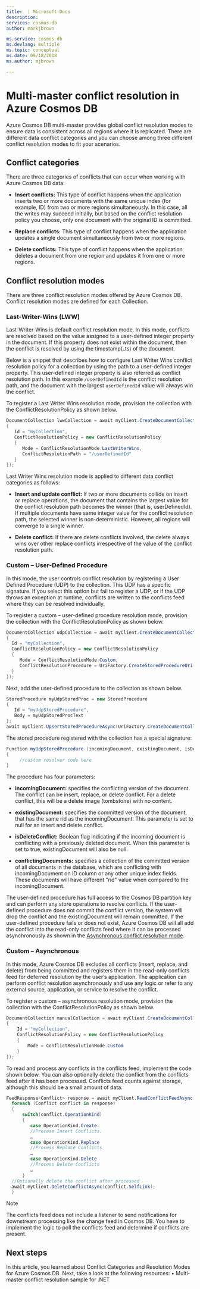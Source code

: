 ```yaml
---
title:  | Microsoft Docs
description: 
services: cosmos-db
author: markjbrown

ms.service: cosmos-db
ms.devlang: multiple
ms.topic: conceptual
ms.date: 09/18/2018
ms.author: mjbrown

---
```


# Multi-master conflict resolution in Azure Cosmos DB 

Azure Cosmos DB multi-master provides global conflict resolution modes to ensure data is consistent across all regions where it is replicated. There are different data conflict categories and you can choose among three different conflict resolution modes to fit your scenarios.

## Conflict categories

There are three categories of conflicts that can occur when working with Azure Cosmos DB data:

* **Insert conflicts:** This type of conflict happens when the application inserts two or more documents with the same unique index (for example, ID) from two or more regions simultaneously. In this case, all the writes may succeed initially, but based on the conflict resolution policy you choose, only one document with the original ID is committed.

* **Replace conflicts:** This type of conflict happens when the application updates a single document simultaneously from two or more regions.

* **Delete conflicts:** This type of conflict happens when the application deletes a document from one region and updates it from one or more regions. 

## Conflict resolution modes

There are three conflict resolution modes offered by Azure Cosmos DB. Conflict resolution modes are defined for each Collection.

### Last-Writer-Wins (LWW)

Last-Writer-Wins is default conflict resolution mode. In this mode, conflicts are resolved based on the value assigned to a user-defined integer property in the document. If this property does not exist within the document, then the conflict is resolved by using the timestamp(_ts) of the document. 

Below is a snippet that describes how to configure Last Writer Wins conflict resolution policy for a collection by using the path to a user-defined integer property. This user-defined integer property is also referred as conflict resolution path. In this example `/userDefinedId` is the conflict resolution path, and the document with the largest `userDefinedId` value will always win the conflict. 

To register a Last Writer Wins resolution mode, provision the collection with the ConflictResolutionPolicy as shown below.

```csharp
DocumentCollection lwwCollection = await myClient.CreateDocumentCollectionIfNotExistsAsync(UriFactory.CreateDatabaseUri("myDatabase"), new DocumentCollection 
{ 
   Id = "myCollection", 
   ConflictResolutionPolicy = new ConflictResolutionPolicy 
   { 
      Mode = ConflictResolutionMode.LastWriterWins, 
      ConflictResolutionPath = "/userDefinedId"
   } 
});
```

Last Writer Wins resolution mode is applied to different data conflict categories as follows:

* **Insert and update conflict:** If two or more documents collide on insert or replace operations, the document that contains the largest value for the conflict resolution path becomes the winner (that is, userDefinedId). If multiple documents have same integer value for the conflict resolution path, the selected winner is non-deterministic. However, all regions will converge to a single winner.

* **Delete conflict:** If there are delete conflicts involved, the delete always wins over other replace conflicts irrespective of the value of the conflict resolution path.

### Custom – User-Defined Procedure

In this mode, the user controls conflict resolution by registering a User Defined Procedure (UDP) to the collection. This UDP has a specific signature. If you select this option but fail to register a UDP, or if the UDP throws an exception at runtime, conflicts are written to the conflicts feed where they can be resolved individually. 

To register a custom – user-defined procedure resolution mode, provision the collection with the ConflictResolutionPolicy as shown below.

```csharp
DocumentCollection udpCollection = await myClient.CreateDocumentCollectionIfNotExistsAsync(UriFactory.CreateDatabaseUri("myDatabase"), new DocumentCollection
{
  Id = "myCollection",
  ConflictResolutionPolicy = new ConflictResolutionPolicy
  {
     Mode = ConflictResolutionMode.Custom,
     ConflictResolutionProcedure = UriFactory.CreateStoredProcedureUri("myDatabase","myCollection","myUdpStoredProcedure").ToString()
  }
}); 
```

Next, add the user-defined procedure to the collection as shown below.

```csharp
StoredProcedure myUdpStoredProc = new StoredProcedure
{
   Id = "myUdpStoredProcedure", 
   Body = myUdpStoredProcText
};
await myClient.UpsertStoredProcedureAsync(UriFactory.CreateDocumentCollectionUri("myDatabase", "myCollection"), myUdpStoredProc);
```

The stored procedure registered with the collection has a special signature:

```csharp
Function myUdpStoredProcedure (incomingDocument, existingDocument, isDeleteConflict, conflictingDocuments)
{
     //custom resolver code here
}
```

The procedure has four parameters:

* **incomingDocument:** specifies the conflicting version of the document. The conflict can be insert, replace, or delete conflict. For a delete conflict, this will be a delete image (tombstone) with no content.

* **existingDocument:** specifies the committed version of the document, that has the same rid as the incomingDocument. This parameter is set to null for an insert and delete conflict.

* **isDeleteConflict:** Boolean flag indicating if the incoming document is conflicting with a previously deleted document. When this parameter is set to true, existingDocument will also be null.

* **conflictingDocuments:** specifies a collection of the committed version of all documents in the database, which are conflicting with incomingDocument on ID column or any other unique index fields. These documents will have different "rid" value when compared to the incomingDocument.

The user-defined procedure has full access to the Cosmos DB partition key and can perform any store operations to resolve conflicts. If the user-defined procedure does not commit the conflict version, the system will drop the conflict and the existingDocument will remain committed. If the user-defined procedure fails or does not exist, Azure Cosmos DB will all add the conflict into the read-only conflicts feed where it can be processed asynchronously as shown in the [Asynchronous conflict resolution mode](). 

### Custom – Asynchronous  

In this mode, Azure Cosmos DB excludes all conflicts (insert, replace, and delete) from being committed and registers them in the read-only conflicts feed for deferred resolution by the user’s application. The application can perform conflict resolution asynchronously and use any logic or refer to any external source, application, or service to resolve the conflict.

To register a custom – asynchronous resolution mode, provision the collection with the ConflictResolutionPolicy as shown below.

```csharp
DocumentCollection manualCollection = await myClient.CreateDocumentCollectionIfNotExistsAsync(UriFactory.CreateDatabaseUri("myDatabase"), new DocumentCollection 
{ 
    Id = "myCollection", 		
    ConflictResolutionPolicy = new ConflictResolutionPolicy 
    { 
        Mode = ConflictResolutionMode.Custom 
    } 
});
```
 
To read and process any conflicts in the conflicts feed, implement the code shown below. You can also optionally delete the conflict from the conflicts feed after it has been processed. Conflicts feed counts against storage, although this should be a small amount of data.

```csharp
FeedResponse<Conflict> response = await myClient.ReadConflictFeedAsync(myCollectionUri); 
  foreach (Conflict conflict in response) 
  { 
      switch(conflict.OperationKind) 
      { 
         case OperationKind.Create: 
         //Process Insert Conflicts. 
         … 
         case OperationKind.Replace 
         //Process Replace Conflicts 
         … 
         case OperationKind.Delete 
         //Process Delete Conflicts 
         … 
      }
  //Optionally delete the conflict after processed
  await myClient.DeleteConflictAsync(conflict.SelfLink);
  }
```

> [!NOTE]
> The conflicts feed does not include a listener to send notifications for downstream processing like the change feed in Cosmos DB. You have to implement the logic to poll the conflicts feed and determine if conflicts are present.

## Next steps

In this article, you learned about Conflict Categories and Resolution Modes for Azure Cosmos DB. Next, take a look at the following resources:
•	Multi-master conflict resolution sample for .NET
